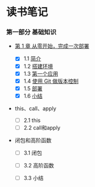 # 读书笔记

### 第一部分 基础知识

* [第 1 章 从零开始，完成一次部署](https://railstutorial-china.org/book/chapter1.html#beginning)
  - [x] 1.1 [简介](https://railstutorial-china.org/book/chapter1.html#introduction)
  - [x] 1.2 [搭建环境](https://railstutorial-china.org/book/chapter1.html#up-and-running)
  - [x] 1.3 [第一个应用](https://railstutorial-china.org/book/chapter1.html#the-hello-application)
  - [x] 1.4 [使用 Git 做版本控制](https://railstutorial-china.org/book/chapter1.html#version-control)
  - [x] 1.5 [部署](https://railstutorial-china.org/book/chapter1.html#deploying)
  - [x] 1.6 [小结](https://railstutorial-china.org/book/chapter1.html#beginning-conclusion)
* this、call、apply

  - [ ] 2.1 this
  - [ ] 2.2 call和apply
* 闭包和高阶函数

  - [ ] 3.1 闭包
  - [ ] 3.2 高阶函数
  - [ ] 3.3 小结

